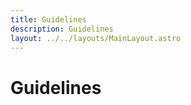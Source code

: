 ```yaml
---
title: Guidelines
description: Guidelines
layout: ../../layouts/MainLayout.astro
---
```


# Guidelines